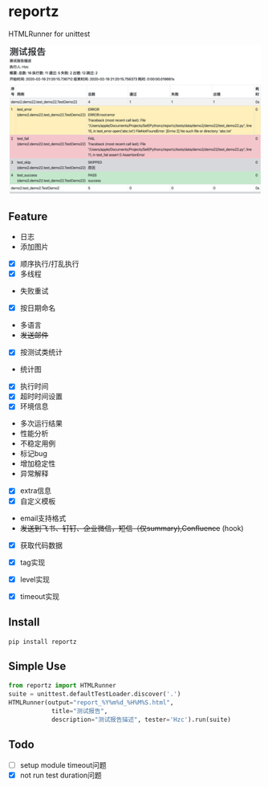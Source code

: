 # reportz

HTMLRunner for unittest

![](report.png)

## Feature
- 日志
- 添加图片
- [x] 顺序执行/打乱执行
- [x] 多线程
- 失败重试
- [x] 按日期命名
- 多语言
- ~~发送邮件~~
- [x] 按测试类统计
- 统计图
- [x] 执行时间
- [x] 超时时间设置
- [x] 环境信息
- 多次运行结果
- 性能分析
- 不稳定用例
- 标记bug
- 增加稳定性
- 异常解释
- [x] extra信息
- [x] 自定义模板
- email支持格式
- ~~发送到飞书、钉钉、企业微信，短信（仅summary),Confluence~~  (hook)
- [x] 获取代码数据
- [x] tag实现
- [x] level实现
- [x] timeout实现


## Install
```
pip install reportz
```

## Simple Use
```python
from reportz import HTMLRunner
suite = unittest.defaultTestLoader.discover('.')
HTMLRunner(output="report_%Y%m%d_%H%M%S.html",
            title="测试报告",
            description="测试报告描述", tester='Hzc').run(suite)

```


## Todo
- [ ] setup module timeout问题
- [x] not run test duration问题
